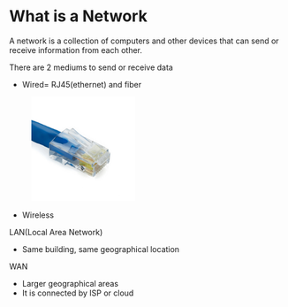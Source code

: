 # What is a Network

A network is a collection of computers and other devices that can send or receive information from each other.

There are 2 mediums to send or receive data

* Wired= RJ45(ethernet) and fiber

<figure><img src="../.gitbook/assets/image (1) (1) (1) (1) (1).png" alt="" width="188"><figcaption></figcaption></figure>

* Wireless

LAN(Local Area Network)

* Same building, same geographical location

WAN

* Larger geographical areas
* It is connected by ISP or cloud
